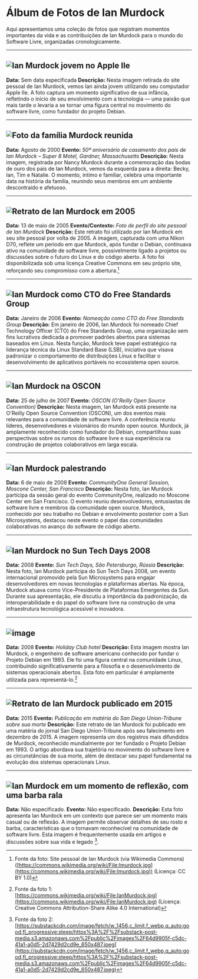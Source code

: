 # Álbum de Fotos de Ian Murdock

Aqui apresentamos uma coleção de fotos que registram momentos importantes da vida e as contribuições de Ian Murdock para o mundo do Software Livre, organizadas cronologicamente.

---
## ![Ian Murdock jovem no Apple IIe](./assets/children.png)

**Data:** Sem data especificada
**Descrição:** Nesta imagem retirada do site pessoal de Ian Murdock, vemos Ian ainda jovem utilizando seu computador Apple IIe. A foto captura um momento significativo de sua infância, refletindo o início de seu envolvimento com a tecnologia — uma paixão que mais tarde o levaria a se tornar uma figura central no movimento do software livre, como fundador do projeto Debian.

---
## ![Foto da família Murdock reunida](./assets/Ifam50th.jpg)

**Data:** Agosto de 2000
**Evento:** *50º aniversário de casamento dos pais de Ian Murdock – Super 8 Motel, Gardner, Massachusetts*
**Descrição:** Nesta imagem, registrada por Nancy Murdock durante a comemoração das bodas de ouro dos pais de Ian Murdock, vemos da esquerda para a direita: Becky, Ian, Tim e Natalie. O momento, íntimo e familiar, celebra uma importante data na história da família, reunindo seus membros em um ambiente descontraído e afetuoso.

---
## ![Retrato de Ian Murdock em 2005](./assets/Imurdock.jpg)

**Data:** 13 de maio de 2005
**Evento/Contexto:** *Foto de perfil do site pessoal de Ian Murdock*
**Descrição:** Este retrato foi utilizado por Ian Murdock em seu site pessoal por volta de 2005. A imagem, capturada com uma Nikon D70, reflete um período em que Murdock, após fundar o Debian, continuava ativo na comunidade de software livre, possivelmente ligado a projetos ou discussões sobre o futuro do Linux e do código aberto. A foto foi disponibilizada sob uma licença Creative Commons em seu próprio site, reforçando seu compromisso com a abertura.[^7]

---
## ![Ian Murdock como CTO do Free Standards Group](./assets/ian-murdock-18179764-c9d7-4c1b-bd40-fea302194b5-resize-750.jpg)

**Data:** Janeiro de 2006
**Evento:** *Nomeação como CTO do Free Standards Group*
**Descrição:** Em janeiro de 2006, Ian Murdock foi nomeado Chief Technology Officer (CTO) do Free Standards Group, uma organização sem fins lucrativos dedicada a promover padrões abertos para sistemas baseados em Linux. Nesta função, Murdock teve papel estratégico na liderança técnica da Linux Standard Base (LSB), iniciativa que visava padronizar o comportamento de distribuições Linux e facilitar o desenvolvimento de aplicativos portáveis no ecossistema open source.

---
## ![Ian Murdock na OSCON](./assets/1064842745_c18fdccea2_c.jpg)

**Data:** 25 de julho de 2007
**Evento:** *OSCON (O'Reilly Open Source Convention)*
**Descrição:** Nesta imagem, Ian Murdock está presente na O'Reilly Open Source Convention (OSCON), um dos eventos mais relevantes para a comunidade de software livre. A conferência reuniu líderes, desenvolvedores e visionários do mundo open source. Murdock, já amplamente reconhecido como fundador do Debian, compartilhou suas perspectivas sobre os rumos do software livre e sua experiência na construção de projetos colaborativos em larga escala.

---
## ![Ian Murdock palestrando](./assets/ian-murdock-2008.webp)

**Data:** 6 de maio de 2008
**Evento:** *CommunityOne General Session, Moscone Center, San Francisco*
**Descrição:** Nesta foto, Ian Murdock participa da sessão geral do evento CommunityOne, realizado no Moscone Center em San Francisco. O evento reuniu desenvolvedores, entusiastas de software livre e membros da comunidade open source. Murdock, conhecido por seu trabalho no Debian e envolvimento posterior com a Sun Microsystems, destacou neste evento o papel das comunidades colaborativas no avanço do software de código aberto.

---
## ![Ian Murdock no Sun Tech Days 2008](./assets/Ian_Murdock_at_Sun_Tech_Days,_Saint_Petersburg,_2008.jpg)

**Data:** 2008
**Evento:** *Sun Tech Days, São Petersburgo, Rússia*
**Descrição:** Nesta foto, Ian Murdock participa do Sun Tech Days 2008, um evento internacional promovido pela Sun Microsystems para engajar desenvolvedores em novas tecnologias e plataformas abertas. Na época, Murdock atuava como Vice-Presidente de Plataformas Emergentes da Sun. Durante sua apresentação, ele discutiu a importância da padronização, da interoperabilidade e do papel do software livre na construção de uma infraestrutura tecnológica acessível e inovadora.

---
## ![image](https://github.com/user-attachments/assets/227f08fe-f7d9-4fbf-b5ed-8a09d3b49f5f)

**Data:** 2008
**Evento:** *Holiday Club hotel*
**Descrição:** Esta imagem mostra Ian Murdock, o engenheiro de software americano conhecido por fundar o Projeto Debian em 1993. Ele foi uma figura central na comunidade Linux, contribuindo significativamente para a filosofia e o desenvolvimento de sistemas operacionais abertos. Esta foto em particular é amplamente utilizada para representá-lo.[^1]

---
## ![Retrato de Ian Murdock publicado em 2015](./assets/00000169-69c1-da6f-abeb-7ffb9b350000.webp)

**Data:** 2015
**Evento:** *Publicação em matéria do San Diego Union-Tribune sobre sua morte*
**Descrição:** Este retrato de Ian Murdock foi publicado em uma matéria do jornal San Diego Union-Tribune após seu falecimento em dezembro de 2015. A imagem representa um dos registros mais difundidos de Murdock, reconhecido mundialmente por ter fundado o Projeto Debian em 1993. O artigo abordava sua trajetória no movimento do software livre e as circunstâncias de sua morte, além de destacar seu papel fundamental na evolução dos sistemas operacionais Linux.

---
## ![Ian Murdock em um momento de reflexão, com uma barba rala](./assets/64d9905f-c5dc-41a1-a0d5-2d7429d2cd9e_650x487.webp)
**Data:** Não especificado.
**Evento:** Não especificado.
**Descrição:** Esta foto apresenta Ian Murdock em um contexto que parece ser um momento mais casual ou de reflexão. A imagem permite observar detalhes de seu rosto e barba, características que o tornavam reconhecível na comunidade de software livre. Esta imagem é frequentemente usada em artigos e discussões sobre sua vida e legado [^2].

[^1]: Fonte da foto 1: [https://commons.wikimedia.org/wiki/File:IanMurdock.jpg](https://commons.wikimedia.org/wiki/File:IanMurdock.jpg) (Licença: Creative Commons Attribution-Share Alike 4.0 International)
[^2]: Fonte da foto 2: [https://substackcdn.com/image/fetch/w_1456,c_limit,f_webp,q_auto:good,fl_progressive:steep/https%3A%2F%2Fsubstack-post-media.s3.amazonaws.com%2Fpublic%2Fimages%2F64d9905f-c5dc-41a1-a0d5-2d7429d2cd9e_650x487.jpeg](https://substackcdn.com/image/fetch/w_1456,c_limit,f_webp,q_auto:good,fl_progressive:steep/https%3A%2F%2Fsubstack-post-media.s3.amazonaws.com%2Fpublic%2Fimages%2F64d9905f-c5dc-41a1-a0d5-2d7429d2cd9e_650x487.jpeg)
[^6]: Fonte da foto 6: [https://news.softpedia.com/news/Debian-Founder-is-new-CTO-of-Free-Standards-Group-17333.shtml](https://news.softpedia.com/news/Debian-Founder-is-new-CTO-of-Free-Standards-Group-17333.shtml)
[^7]: Fonte da foto: Site pessoal de Ian Murdock (via Wikimedia Commons) ([https://commons.wikimedia.org/wiki/File:Imurdock.jpg](https://commons.wikimedia.org/wiki/File:Imurdock.jpg)) (Licença: CC BY 1.0)
[^8]: Fonte da foto 8: [https://www.sandiegouniontribune.com/2015/12/31/ian-murdock-promoter-of-free-software-dies-at-42/](https://www.sandiegouniontribune.com/2015/12/31/ian-murdock-promoter-of-free-software-dies-at-42/)
